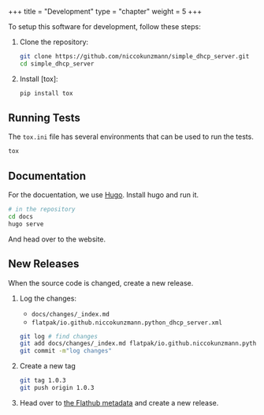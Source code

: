 +++
title = "Development"
type = "chapter"
weight = 5
+++

To setup this software for development, follow these steps:

1. Clone the repository:

    ```sh
    git clone https://github.com/niccokunzmann/simple_dhcp_server.git
    cd simple_dhcp_server
    ```

2. Install [tox]:

    ```sh
    pip install tox
    ```

## Running Tests

The `tox.ini` file has several environments that can be used to run the tests.

```sh
tox
```

## Documentation

For the docuentation, we use [Hugo].
Install hugo and run it.

```sh
# in the repository
cd docs
hugo serve
```

And head over to the website.

## New Releases

When the source code is changed, create a new release.

1. Log the changes:

    - `docs/changes/_index.md`
    - `flatpak/io.github.niccokunzmann.python_dhcp_server.xml`

    ```sh
    git log # find changes
    git add docs/changes/_index.md flatpak/io.github.niccokunzmann.python_dhcp_server.xml
    git commit -m"log changes"
    ```

2. Create a new tag

    ```sh
    git tag 1.0.3
    git push origin 1.0.3
    ```

3. Head over to [the Flathub metadata](https://github.com/niccokunzmann/io.github.niccokunzmann.python_dhcp_server/)
   and create a new release.


[Hugo]: https://gohugo.io/
